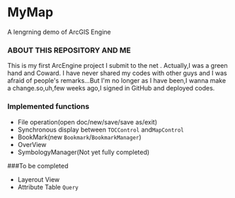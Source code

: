 # MyMap
A lengrning demo of  ArcGIS Engine

###  ABOUT THIS REPOSITORY AND ME
This is my first ArcEngine project I submit to the net . Actually,I was a green hand and Coward. I have never shared my codes with other guys and I was afraid of people's remarks...But I'm no longer as I have been,I wanna make a change.so,uh,few weeks ago,I signed in GitHub and deployed codes.
### Implemented functions 
* File operation(open doc/new/save/save as/exit) 
* Synchronous display between `TOCControl` and`MapControl`
* BookMark(new `Bookmark`/`BookmarkManager`) 
* OverView
* SymbologyManager(Not yet fully completed)

###To be completed
* Layerout View
* Attribute Table `Query`
